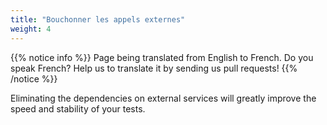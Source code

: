 ```yaml
---
title: "Bouchonner les appels externes"
weight: 4
---
```


{{% notice info %}}
<i class="fas fa-language"></i> Page being translated from 
English to French. Do you speak French? Help us to translate
it by sending us pull requests!
{{% /notice %}}

Eliminating the dependencies on external services will greatly improve
the speed and stability of your tests.